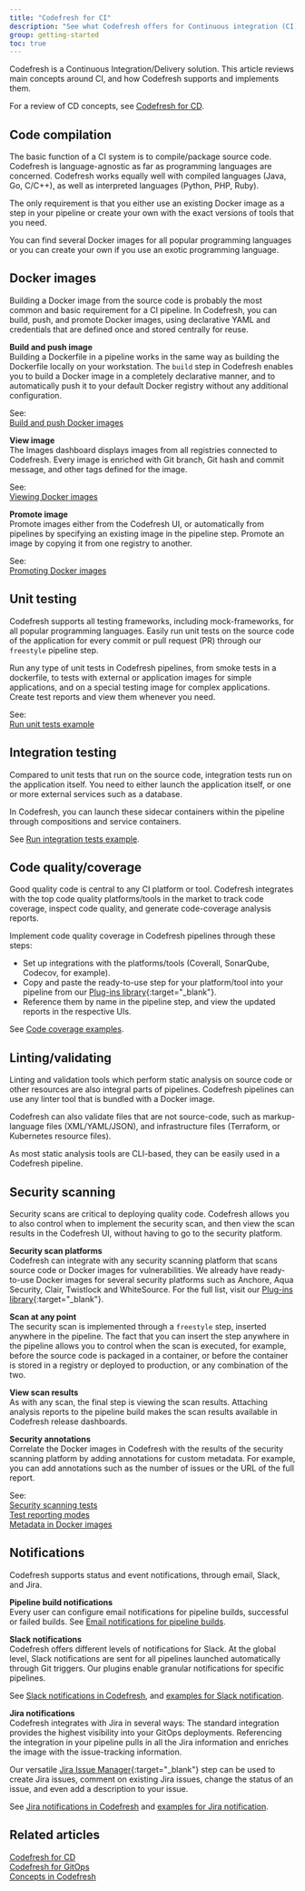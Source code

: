 ```yaml
---
title: "Codefresh for CI"
description: "See what Codefresh offers for Continuous integration (CI) with pipelines"
group: getting-started
toc: true
---
```


Codefresh is a Continuous Integration/Delivery solution. This article reviews main concepts around CI, and how Codefresh supports and implements them.  

For a review of CD concepts, see [Codefresh for CD]({{site.baseurl}}/docs/getting-started/cd-codefresh/).



## Code compilation

The basic function of a CI system is to compile/package source code. Codefresh is language-agnostic as far as programming languages are concerned. Codefresh works equally well with compiled languages (Java, Go, C/C++), as well as interpreted languages (Python, PHP, Ruby).

The only requirement is that you either use an existing Docker image as a step in your pipeline or create your own with the exact versions of tools that you need.

You can find several Docker images for all popular programming languages or you can create your own if you use an exotic programming language.

## Docker images

Building a Docker image from the source code is probably the most common and basic requirement for a CI pipeline. In Codefresh, you can build, push, and promote Docker images, using declarative YAML and credentials that are defined once and stored centrally for reuse.

**Build and push image**  
Building a Dockerfile in a pipeline works in the same way as building the Dockerfile locally on your workstation. The `build` step in Codefresh enables you to build a Docker image in a completely declarative manner, and to automatically push it to your default Docker registry without any additional configuration.  

See:    
[Build and push Docker images]({{site.baseurl}}/docs/example-catalog/ci-examples/build-and-push-an-image/)  


**View image**  
The Images dashboard displays images from all registries connected to Codefresh. Every image is enriched with Git branch, Git hash and commit message, and other tags defined for the image. 

See:    
[Viewing Docker images]({{site.baseurl}}/docs/ci-cd-guides/working-with-docker-registries/#viewing-docker-images)



**Promote image**  
Promote images either from the Codefresh UI, or automatically from pipelines by specifying an existing image in the pipeline step. Promote an image by copying it from one registry to another. 

See:    
[Promoting Docker images]({{site.baseurl}}/docs/ci-cd-guides/working-with-docker-registries/#viewing-docker-images)




## Unit testing
Codefresh supports all testing frameworks, including mock-frameworks, for all popular programming languages. Easily run unit tests on the source code of the application for every commit or pull request (PR) through our `freestyle` pipeline step. 

Run any type of unit tests in Codefresh pipelines, from smoke tests in a dockerfile, to tests with external or application images for simple applications, and on a special testing image for complex applications.
Create test reports and view them whenever you need. 

See:  
[Run unit tests example]({{site.baseurl}}/docs/example-catalog/ci-examples/run-unit-tests/)


## Integration testing
Compared to unit tests that run on the source code, integration tests run on the application itself. You need to either launch the application itself, or one or more external services such as a database.  

In Codefresh, you can launch these sidecar containers within the pipeline through compositions and service containers.


See [Run integration tests example]({{site.baseurl}}/docs/example-catalog/ci-examples/run-integration-tests/).

## Code quality/coverage
Good quality code is central to any CI platform or tool. Codefresh integrates with the top code quality platforms/tools in the market to track code coverage, inspect code quality, and generate code-coverage analysis reports. 

Implement code quality coverage in Codefresh pipelines through these steps: 
* Set up integrations with the platforms/tools (Coverall, SonarQube, Codecov, for example). 
* Copy and paste the ready-to-use step for your platform/tool into your pipeline from our [Plug-ins library](https://codefresh.io/steps/){:target="\_blank"}.
* Reference them by name in the pipeline step, and view the updated reports in the respective UIs.

See [Code coverage examples]({{site.baseurl}}/docs/example-catalog/examples/#code-coverage-examples).  

## Linting/validating

Linting and validation tools which perform static analysis on source code or other resources are also integral parts of pipelines. Codefresh pipelines can use any linter tool that is bundled with a Docker image. 

Codefresh can also validate files that are not source-code, such as markup-language files (XML/YAML/JSON), and infrastructure files (Terraform, or Kubernetes resource files).  

As most static analysis tools are CLI-based, they can be easily used in a Codefresh pipeline.

## Security scanning
Security scans are critical to deploying quality code. Codefresh allows you to also control when to implement the security scan, and then view the scan results in the Codefresh UI, without having to go to the security platform.  

**Security scan platforms**  
Codefresh can integrate with any security scanning platform that scans source code or Docker images for vulnerabilities. We already have ready-to-use Docker images for several security platforms such as Anchore, Aqua Security, Clair, Twistlock and WhiteSource. For the full list, visit our [Plug-ins library](https://codefresh.io/steps/){:target="\_blank"}.

**Scan at any point**  
The security scan is implemented through a `freestyle` step, inserted anywhere in the pipeline. The fact that you can insert the step anywhere in the pipeline allows you to control when the scan is executed, for example, before the source code is packaged in a container, or before the container is stored in a registry or deployed to production, or any combination of the two.  

**View scan results**  
As with any scan, the final step is viewing the scan results. Attaching analysis reports to the pipeline build makes the scan results available in Codefresh release dashboards. 

**Security annotations**  
Correlate the Docker images in Codefresh with the results of the security scanning platform by adding annotations for custom metadata. For example, you can add annotations such as the number of issues or the URL of the full report.

See:  
[Security scanning tests]({{site.baseurl}}/docs/testing/security-scanning/)  
[Test reporting modes]({{site.baseurl}}/docs/testing/test-reports/)  
[Metadata in Docker images]({{site.baseurl}}/docs/pipelines/docker-image-metadata/) 


## Notifications
Codefresh supports status and event notifications, through email, Slack, and Jira.

**Pipeline build notifications**  
Every user can configure email notifications for pipeline builds, successful or failed builds. See [Email notifications for pipeline builds]({{site.baseurl}}/docs/administration/user-self-management/user-settings/#email-notifications-for-pipeline-builds).   

**Slack notifications**  
Codefresh offers different levels of notifications for Slack. At the global level, Slack notifications are sent for all pipelines launched automatically through Git triggers. 
Our plugins enable granular notifications for specific pipelines.  

See [Slack notifications in Codefresh]({{site.baseurl}}/docs/integrations/notifications/slack-integration/), and [examples for Slack notification]({{site.baseurl}}/docs/example-catalog/ci-examples/sending-the-notification-to-slack/).

**Jira notifications**  
Codefresh integrates with Jira in several ways:
The standard integration provides the highest visibility into your GitOps deployments. Referencing the integration in your pipeline pulls in all the Jira information and enriches the image with the issue-tracking information.  

Our versatile [Jira Issue Manager](https://codefresh.io/steps/step/jira-issue-manager){:target="\_blank"} step can be used to create Jira issues, comment on existing Jira issues, change the status of an issue, and even add a description to your issue.  
 

See [Jira notifications in Codefresh]({{site.baseurl}}/docs/integrations/notifications/jira-integration/) and [examples for Jira notification]({{site.baseurl}}/docs/example-catalog/ci-examples/sending-the-notification-to-jira/).


## Related articles
[Codefresh for CD]({{site.baseurl}}/docs/getting-started/cd-codefresh/)  
[Codefresh for GitOps]({{site.baseurl}}/docs/getting-started/gitops-codefresh/)  
[Concepts in Codefresh]({{site.baseurl}}/docs/getting-started/concepts/)  






